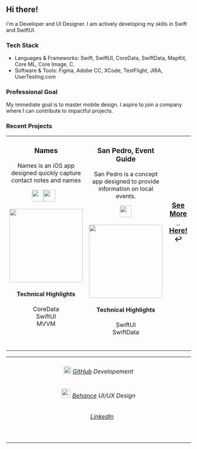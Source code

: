 <h2>Hi there!</h2>

<p>I'm a Developer and UI Designer. I am actively developing my skills in Swift and SwiftUI.</p>
<!-- 🎨🎯👨🏻‍💻 -->
<h3> Tech Stack</h3>
<ul>
  <li>Languages & Frameworks: Swift, SwiftUI, CoreData, SwiftData, MapKit, Core ML, Core Image, C.</li>
  <li>Software & Tools: Figma, Adobe CC, XCode, TestFlight, JIRA, UserTesting.com </li>
  
</ul>

<h3> Professional Goal</h3>
<p>My immediate goal is to master mobile design. I aspire to join a company where I can contribute to impactful projects.</p>


<h3> Recent Projects</h3>
<table>
<tr>

<!-- PROJECT 1 -->

<td valign="top" align="center" width="380">

<h3>Names</h3>  
<p>Names is an iOS app designed quickly capture contact notes and names</p>
<p>
<a href="https://github.com/ricardonovelot/Names"><img src="https://github.com/user-attachments/assets/58372ca1-63d6-423c-a558-08cb18c68cfb" width="32">‏‏</a>
&nbsp;
<a href="https://testflight.apple.com/join/NuON0fEq"><img src="https://github.com/user-attachments/assets/0926df5d-a3be-4109-bcce-3a72e078b4e1" width="32">‏‏</a> 
</p>
<a href="https://github.com/ricardonovelot/Names">
<img src="https://github.com/user-attachments/assets/41a6a1ac-ee93-4960-a0a9-3ff324aba93d" width="200">
</a>
<h4>Technical Highlights</h4>
<p>
CoreData<br>
SwiftUI<br>
MVVM
</p>
<br>

</td>

<!-- PROJECT 2 -->

<td valign="top" align="center" width="380">
  
<h3>San Pedro, Event Guide<a href="https://github.com/ricardonovelot/SanPedroEventGuide"></a></h3>  
<p>San Pedro is a concept app designed to provide information on local events.</p>
<p>
<a href="https://github.com/ricardonovelot/SanPedroEventGuide"><img src="https://github.com/user-attachments/assets/58372ca1-63d6-423c-a558-08cb18c68cfb" width="32">‏‏</a>
</p>
  <a href="https://github.com/ricardonovelot/SanPedroEventGuide">
<img src="https://github.com/ricardonovelot/EventosSanPedro/assets/84286086/f582f6ef-5b37-4587-81c0-c827469adf5a" width="200">
</a>
<h4>Technical Highlights</h4>
<p>
  SwiftUI<br>
  SwiftData
</p>
<br>

</td>

<!-- PROJECT 3 -->

<td valign="center" align="center" width="380" >


<h3 align="center"><a href="https://github.com/ricardonovelot/ricardonovelot/blob/main/Old-Projects.md">See More<br>‎‎‎‏‏‎ ‏‏‎ ‎‏‏‎ ‎‏‏‎Here!</a> ↩</h3>
<br>
<br>
<br>
<br>
<br>
<br>

<!--
<h3>RememberPeople<a href="https://github.com/ricardonovelot/RememberPeople"> 🔗</a></h3>  

<p>RememberPeople helps users remember people names.</p>
<a href="https://github.com/ricardonovelot/RememberPeople">
<img src="https://github.com/ricardonovelot/RememberPeople/assets/84286086/12b87059-083d-453f-9048-e34e90fe2b4d" width="200">
</a>
<h4>Technical Highlights</h4>
<p>
  CoreData<br>
  PhotosUI<br>
</p>
<br>
-->




</td>
</tr>
</table>


<table>
<tr>
<td align="center" width="10000">
<h6> 
  <img src="https://github.com/user-attachments/assets/3d564fbb-13b7-4361-89b9-2cd95fc35370" width="20">
    <a href="https://github.com/ricardonovelot/ricardonovelot">GitHub</a> Developement 
</h6>
<h6>
   <img src="https://github.com/user-attachments/assets/57963869-f8a5-4ad7-9531-440b5ebf04e8" width="25">
   <a href="https://www.behance.net/ricardolopezn/projects">Behance</a> UI/UX Design
</h6>
  <h6> 
<img src="https://github.com/user-attachments/assets/aba04acd-68ef-4e72-9b78-79f983e102aa" width="15">
    <a href="https://www.linkedin.com/in/ricardo-nlo/">LinkedIn</a> 
</h6>
<br>

</td>
</tr>
</table>

